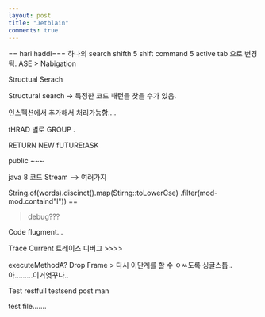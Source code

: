 ```yaml
---
layout: post
title: "Jetblain"
comments: true
---
```



== hari haddi===
하나의 search
shifth 5
shift command 5
active tab 으로 변경됨.
ASE > Nabigation



Structual Serach

Structural search
-> 특정한 코드 패턴을 찾을 수가 있음.

인스펙션에서 추가해서 처리가능함....

tHRAD 별로 GROUP .

RETURN NEW fUTUREtASK<t>

public ~~~

java 8 코드
Stream --> 여러가지



String.of(words).discinct().map(Stirng::toLowerCse)
.filter(mod-mod.containd"l")) ==

> debug???

Code flugment...

Trace Current 트레이스 디버그 >>>>



executeMethodA?
Drop Frame > 다시 이단계를 할 수 ㅇㅆ도록 싱글스톱.. 아.........이거엿꾸나..


Test restfull testsend
post man


test file.......

